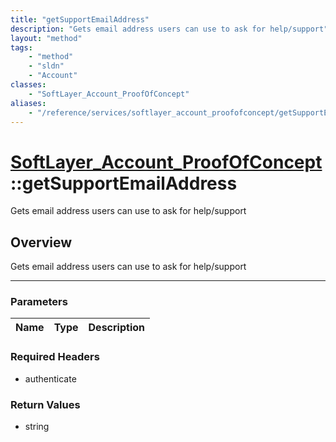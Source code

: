 ```yaml
---
title: "getSupportEmailAddress"
description: "Gets email address users can use to ask for help/support"
layout: "method"
tags:
    - "method"
    - "sldn"
    - "Account"
classes:
    - "SoftLayer_Account_ProofOfConcept"
aliases:
    - "/reference/services/softlayer_account_proofofconcept/getSupportEmailAddress"
---
```

# [SoftLayer_Account_ProofOfConcept](/reference/services/SoftLayer_Account_ProofOfConcept)::getSupportEmailAddress

Gets email address users can use to ask for help/support


## Overview 
Gets email address users can use to ask for help/support 

-----

### Parameters 
|Name | Type | Description |
| --- | --- | --- |


### Required Headers
* authenticate


### Return Values
* string




